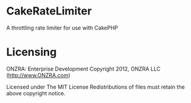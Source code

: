 CakeRateLimiter
===============

A throttling rate limiter for use with CakePHP

Licensing
===============

ONZRA: Enterprise Development
Copyright 2012, ONZRA LLC (http://www.ONZRA.com)

Licensed under The MIT License
Redistributions of files must retain the above copyright notice.
